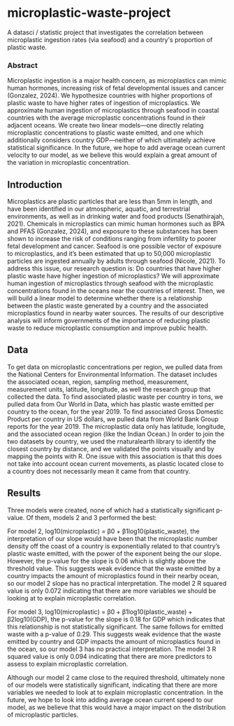 # microplastic-waste-project
A datasci / statistic project that investigates the correlation between microplastic ingestion rates (via seafood) and a country's proportion of plastic waste.

### Abstract
Microplastic ingestion is a major health concern, as microplastics can mimic human hormones, increasing risk
of fetal developmental issues and cancer (Gonzalez, 2024). We hypothesize countries with higher proportions
of plastic waste to have higher rates of ingestion of microplastics. We approximate human ingestion of
microplastics through seafood in coastal countries with the average microplastic concentrations found in their
adjacent oceans. We create two linear models—one directly relating microplastic concentrations to plastic
waste emitted, and one which additionally considers country GDP—neither of which ultimately achieve
statistical significance. In the future, we hope to add average ocean current velocity to our model, as we
believe this would explain a great amount of the variation in microplastic concentration.

## Introduction
Microplastics are plastic particles that are less than 5mm in length, and have been identified in our atmospheric,
aquatic, and terrestrial environments, as well as in drinking water and food products (Senathirajah, 2021).
Chemicals in microplastics can mimic human hormones such as BPA and PFAS (Gonzalez, 2024), and
exposure to these substances has been shown to increase the risk of conditions ranging from infertility to
poorer fetal development and cancer. Seafood is one possible vector of exposure to microplastics, and it’s
been estimated that up to 50,000 microplastic particles are ingested annually by adults through seafood
(Nicole, 2021). To address this issue, our research question is:
Do countries that have higher plastic waste have higher ingestion of microplastics?
We will approximate human ingestion of microplastics through seafood with the microplastic concentrations
found in the oceans near the countries of interest. Then, we will build a linear model to determine whether
there is a relationship between the plastic waste generated by a country and the associated microplastics found
in nearby water sources. The results of our descriptive analysis will inform governments of the importance of
reducing plastic waste to reduce microplastic consumption and improve public health.

## Data
To get data on microplastic concentrations per region, we pulled data from the National Centers for
Environmental Information. The dataset includes the associated ocean, region, sampling method, measurement,
measurement units, latitude, longitude, as well the research group that collected the data. To find associated
plastic waste per country in tons, we pulled data from Our World in Data, which has plastic waste emitted
per country to the ocean, for the year 2019. To find associated Gross Domestic Product per country in US
dollars, we pulled data from World Bank Group reports for the year 2019.
The microplastic data only has latitude, longitude, and the associated ocean region (like the Indian Ocean.)
In order to join the two datasets by country, we used the rnaturalearth library to identify the closest country
by distance, and we validated the points visually and by mapping the points with R. One issue with this
association is that this does not take into account ocean current movements, as plastic located close to a
country does not necessarily mean it came from that country.

## Results

Three models were created, none of which had a statistically significant p-value. Of them, models 2 and 3 performed the best:

For model 2, log10(microplastic) = β0 + β1log10(plastic_waste), the interpretation of our slope would have
been that the microplastic number density off the coast of a country is exponentially related to that country’s
plastic waste emitted, with the power of the exponent being the our slope. However, the p-value for the slope
is 0.06 which is slightly above the threshold value. This suggests weak evidence that the waste emitted by
a country impacts the amount of microplastics found in their nearby ocean, so our model 2 slope has no
practical interpretation. The model 2 R squared value is only 0.072 indicating that there are more variables
we should be looking at to explain microplastic correlation.

For model 3, log10(microplastic) = β0 + β1log10(plastic_waste) + β2log10(GDP), the p-value for the slope
is 0.18 for GDP which indicates that this relationship is not statistically significant. The same follows for
emitted waste with a p-value of 0.29. This suggests weak evidence that the waste emitted by country and
GDP impacts the amount of microplastics found in the ocean, so our model 3 has no practical interpretation.
The model 3 R squared value is only 0.094 indicating that there are more predictors to assess to explain
microplastic correlation. 

Although our model 2 came close to the required threshold, ultimately none of our models were statistically
significant, indicating that there are more variables we needed to look at to explain microplastic concentration.
In the future, we hope to look into adding average ocean current speed to our model, as we believe that this
would have a major impact on the distribution of microplastic particles.
